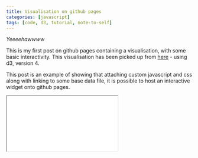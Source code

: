 ```yaml
---
title: Visualisation on github pages
categories: [javascript]
tags: [code, d3, tutorial, note-to-self]
---
```


_Yeeeehawwww_

This is my first post on github pages containing a visualisation, with some basic interactivity. This visualisation has been picked up from [here](https://bl.ocks.org/d3noob/bdf28027e0ce70bd132edc64f1dd7ea4) - using d3, version 4.

This post is an example of showing that attaching custom javascript and css along with linking to some base data file, it is possible to host an interactive widget onto github pages.

<iframe
  src="{{ site.baseurl }}/recipes/testing-interactivity.html"
  sandbox="allow-same-origin allow-scripts"
  onload="this.style.height=this.contentDocument.documentElement.scrollHeight+50+'px';"
>
  </iframe>